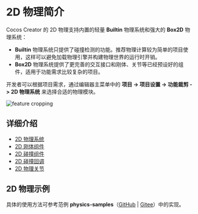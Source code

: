 # 2D 物理简介

Cocos Creator 的 2D 物理支持内置的轻量 **Builtin** 物理系统和强大的 **Box2D** 物理系统：

- **Builtin** 物理系统只提供了碰撞检测的功能。推荐物理计算较为简单的项目使用，这样可以避免加载物理引擎并构建物理世界的运行时开销。
- **Box2D** 物理系统提供了更完善的交互接口和刚体、关节等已经预设好的组件，适用于功能需求比较复杂的项目。

开发者可以根据项目需求，通过编辑器主菜单中的 **项目 -> 项目设置 -> 功能裁剪 -> 2D 物理系统** 来选择合适的物理模块。

![feature cropping](./image/module.png)

## 详细介绍

- [2D 物理系统](./physics-2d-system.md)
- [2D 刚体组件](./physics-2d-rigid-body.md)
- [2D 碰撞组件](./physics-2d-collider.md)
- [2D 碰撞回调](./physics-2d-contact-callback.md)
- [2D 物理关节](./physics-2d-joint.md)

## 2D 物理示例

具体的使用方法可参考范例 **physics-samples**（[GitHub](https://github.com/cocos-creator/physics-samples/tree/v3.x/2d) | [Gitee](https://gitee.com/mirrors_cocos-creator/physics-samples/tree/v3.x/2d)）中的实现。
